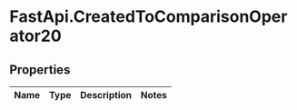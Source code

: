 # FastApi.CreatedToComparisonOperator20

## Properties
Name | Type | Description | Notes
------------ | ------------- | ------------- | -------------

